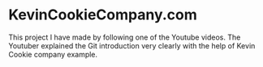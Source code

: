 # KevinCookieCompany.com

This project I have made by following one of the Youtube videos. The Youtuber explained the Git introduction very clearly with the help of Kevin Cookie company example.
